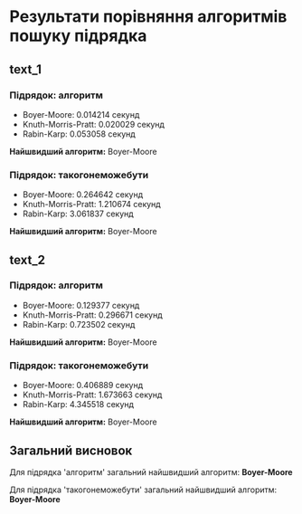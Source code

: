 # Результати порівняння алгоритмів пошуку підрядка

## text_1

### Підрядок: алгоритм
- Boyer-Moore: 0.014214 секунд
- Knuth-Morris-Pratt: 0.020029 секунд
- Rabin-Karp: 0.053058 секунд

**Найшвидший алгоритм:** Boyer-Moore

### Підрядок: такогонеможебути
- Boyer-Moore: 0.264642 секунд
- Knuth-Morris-Pratt: 1.210674 секунд
- Rabin-Karp: 3.061837 секунд

**Найшвидший алгоритм:** Boyer-Moore

## text_2

### Підрядок: алгоритм
- Boyer-Moore: 0.129377 секунд
- Knuth-Morris-Pratt: 0.296671 секунд
- Rabin-Karp: 0.723502 секунд

**Найшвидший алгоритм:** Boyer-Moore

### Підрядок: такогонеможебути
- Boyer-Moore: 0.406889 секунд
- Knuth-Morris-Pratt: 1.673663 секунд
- Rabin-Karp: 4.345518 секунд

**Найшвидший алгоритм:** Boyer-Moore

## Загальний висновок

Для підрядка 'алгоритм' загальний найшвидший алгоритм: **Boyer-Moore**

Для підрядка 'такогонеможебути' загальний найшвидший алгоритм: **Boyer-Moore**

